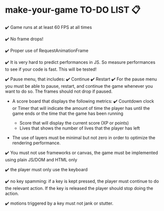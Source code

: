 # make-your-game TO-DO LIST 📋

✔️ Game runs at at least 60 FPS at all times

✔️ No frame drops!

✔️ Proper use of RequestAnimationFrame

✔️ It is very hard to predict performances in JS. So measure performances to see if your code is fast. This will be tested!

✔️ Pause menu, that includes:
    ✔️ Continue
    ✔️ Restart
    ✔️ For the pause menu you must be able to pause, restart, and continue the game whenever you want to do so. The frames should not drop if paused.

- A score board that displays the following metrics:
    ✔️ Countdown clock or Timer that will indicate the amount of time the player has until the game ends or the time that the game has been running
    - Score that will display the current score (XP or points)
    - Lives that shows the number of lives that the player has left

- The use of layers must be minimal but not zero in order to optimize the rendering performance.

✔️ You must not use frameworks or canvas, the game must be implemented using plain JS/DOM and HTML only

✔️ the player must only use the keyboard

✔️ no key spamming: if a key is kept pressed, the player must continue to do the relevant action. If the key is released the player should stop doing the action.

✔️ motions triggered by a key must not jank or stutter.